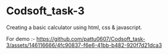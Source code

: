 # Codsoft_task-3

Creating a basic calculator using html, css & javascript.

For demo :- https://github.com/pattu0607/Codsoft_task-3/assets/146116666/4fc90837-f6e6-41bb-b482-920f7d21dca3

